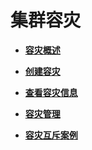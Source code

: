 # 集群容灾<a name="ZH-CN_TOPIC_0000001145496713"></a>

-   **[容灾概述](容灾概述.md)**  

-   **[创建容灾](创建容灾.md)**  

-   **[查看容灾信息](查看容灾信息.md)**  

-   **[容灾管理](容灾管理.md)**  

-   **[容灾互斥案例](容灾互斥案例.md)**  


